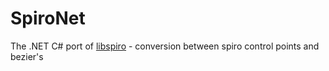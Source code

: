 # SpiroNet

The .NET C# port of [libspiro](https://github.com/fontforge/libspiro) - conversion between spiro control points and bezier's
